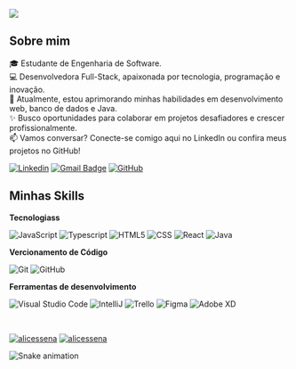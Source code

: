 ![](https://komarev.com/ghpvc/?username=alicessena&color=006bed)

## Sobre mim

🎓 Estudante de Engenharia de Software.  
💻 Desenvolvedora Full-Stack, apaixonada por tecnologia, programação e inovação.  
🌱 Atualmente, estou aprimorando minhas habilidades em desenvolvimento web, banco de dados e Java.  
✨ Busco oportunidades para colaborar em projetos desafiadores e crescer profissionalmente.  
📫 Vamos conversar? Conecte-se comigo aqui no LinkedIn ou confira meus projetos no GitHub!

[![Linkedin](https://img.shields.io/badge/-LinkedIn-blue?style=flat-square&logo=Linkedin&logoColor=white&link=LINK-DO-SEU-LINKEDIN)](https://www.linkedin.com/in/alicessenapereira/)
[![Gmail Badge](https://img.shields.io/badge/-alicesenaprincipal@email.com-006bed?style=flat-square&logo=Gmail&logoColor=white&link=mailto:SEU-EMAIL)](mailto:alicesenaprincipal@gmail.com)
[![GitHub](https://img.shields.io/github/followers/alicessena?label=follow&style=social)](https://github.com/alicessena)

## Minhas Skills

**Tecnologiass**

![JavaScript](https://img.shields.io/badge/JavaScript-F7DF1E?style=for-the-badge&logo=javascript&logoColor=black)
![Typescript](https://img.shields.io/badge/TypeScript-007ACC?style=for-the-badge&logo=typescript&logoColor=white)
![HTML5](https://img.shields.io/badge/HTML5-E34F26?style=for-the-badge&logo=html5&logoColor=white)
![CSS](https://img.shields.io/badge/CSS3-1572B6?style=for-the-badge&logo=css3&logoColor=white)
![React](https://img.shields.io/badge/React-20232A?style=for-the-badge&logo=react&logoColor=61DAFB)
![Java](https://img.shields.io/badge/Java-ED8B00?style=for-the-badge&logo=java&logoColor=white)


**Vercionamento de Código**

![Git](https://img.shields.io/badge/Git-E34F26?style=for-the-badge&logo=git&logoColor=white)
![GitHub](https://img.shields.io/badge/GitHub-100000?style=for-the-badge&logo=github&logoColor=white)


**Ferramentas de desenvolvimento**

![Visual Studio Code](https://img.shields.io/badge/-Visual%20Studio%20Code-333333?style=for-the-badge&logo=visual-studio-code&logoColor=007ACC)
![IntelliJ](https://img.shields.io/badge/-Intellij-333333?style=for-the-badge&logo=intellij-idea&logoColor=00000)
![Trello](https://img.shields.io/badge/-Trello-333333?style=for-the-badge&logo=trello&logoColor=007ACC)
![Figma](https://img.shields.io/badge/-Figma-333333?style=for-the-badge&logo=figma&logoColor=007ACC)
![Adobe XD](https://img.shields.io/badge/-Adobe%20XD-333333?style=for-the-badge&logo=adobe-xd&logoColor=007ACC)

<br/>

[![alicessena](https://github-readme-stats.vercel.app/api?username=alicessena&theme=onedark)](https://github.com/anuraghazra/github-readme-stats) [![alicessena](https://github-readme-stats.vercel.app/api/top-langs/?username=alicessena&hide=html&layout=compact&theme=onedark)](https://github.com/anuraghazra/github-readme-stats)

![Snake animation](https://github.com/GabrielaZanetti/alicessena/blob/output/github-contribution-grid-snake.svg)

